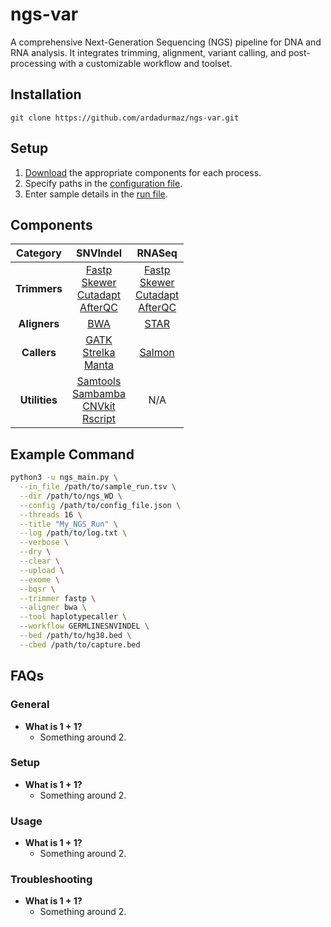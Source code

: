 # ngs-var

A comprehensive Next-Generation Sequencing (NGS) pipeline for DNA and RNA analysis. It integrates trimming, alignment, variant calling, and post-processing with a customizable workflow and toolset.

## Installation 

    git clone https://github.com/ardadurmaz/ngs-var.git

## Setup

1. [Download](#components) the appropriate components for each process.
2. Specify paths in the [configuration file](ngs.config).
3. Enter sample details in the [run file](sample_run.tsv).

## Components

| **Category**  | **SNVIndel** | **RNASeq** |
|:-------------:|:------------:|:----------:|
| **Trimmers**  | [Fastp](https://github.com/OpenGene/fastp)<br>[Skewer](https://github.com/relipmoc/skewer)<br>[Cutadapt](https://github.com/marcelm/cutadapt)<br>[AfterQC](https://github.com/OpenGene/AfterQC) | [Fastp](https://github.com/OpenGene/fastp)<br>[Skewer](https://github.com/relipmoc/skewer)<br>[Cutadapt](https://github.com/marcelm/cutadapt)<br>[AfterQC](https://github.com/OpenGene/AfterQC) |
| **Aligners**  | [BWA](https://github.com/lh3/bwa) | [STAR](https://github.com/alexdobin/STAR) |
| **Callers**   | [GATK](https://github.com/broadinstitute/gatk)<br>[Strelka](https://github.com/Illumina/strelka)<br>[Manta](https://github.com/Illumina/manta) | [Salmon](https://github.com/COMBINE-lab/salmon) |
| **Utilities** | [Samtools](https://github.com/samtools/samtools)<br>[Sambamba](https://github.com/biod/sambamba)<br>[CNVkit](https://github.com/etal/cnvkit)<br>[Rscript](https://cran.r-project.org/bin/windows/base/) | N/A |

## Example Command

```bash
python3 -u ngs_main.py \
  --in_file /path/to/sample_run.tsv \
  --dir /path/to/ngs_WD \
  --config /path/to/config_file.json \
  --threads 16 \
  --title "My_NGS_Run" \
  --log /path/to/log.txt \
  --verbose \
  --dry \
  --clear \
  --upload \
  --exome \
  --bqsr \
  --trimmer fastp \
  --aligner bwa \
  --tool haplotypecaller \
  --workflow GERMLINESNVINDEL \
  --bed /path/to/hg38.bed \
  --cbed /path/to/capture.bed
```
    
## FAQs

### General

- **What is 1 + 1?**  
    - Something around 2.

### Setup

- **What is 1 + 1?**  
    - Something around 2.

### Usage

- **What is 1 + 1?**  
    - Something around 2.

### Troubleshooting

- **What is 1 + 1?**  
    - Something around 2.

